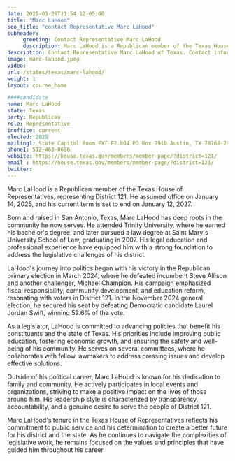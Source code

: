 ```yaml
---
date: 2025-03-28T11:54:12-05:00
title: "Marc LaHood"
seo_title: "contact Representative Marc LaHood"
subheader:
     greeting: Contact Representative Marc LaHood
     description: Marc LaHood is a Republican member of the Texas House of Representatives, representing District 121. He assumed office on January 14, 2025, and his current term is set to end on January 12, 2027.
description: Contact Representative Marc LaHood of Texas. Contact information for Marc LaHood includes email address, phone number, and mailing address.
image: marc-lahood.jpeg
video:
url: /states/texas/marc-lahood/
weight: 1
layout: course_home

####candidate
name: Marc LaHood
state: Texas
party: Republican
role: Representative
inoffice: current
elected: 2025
mailing1: State Capitol Room EXT E2.804 PO Box 2910 Austin, TX 78768-2910
phone1: 512-463-0686
website: https://house.texas.gov/members/member-page/?district=121/
email : https://house.texas.gov/members/member-page/?district=121/
twitter: 
---
```

Marc LaHood is a Republican member of the Texas House of Representatives, representing District 121. He assumed office on January 14, 2025, and his current term is set to end on January 12, 2027.

Born and raised in San Antonio, Texas, Marc LaHood has deep roots in the community he now serves. He attended Trinity University, where he earned his bachelor's degree, and later pursued a law degree at Saint Mary's University School of Law, graduating in 2007. His legal education and professional experience have equipped him with a strong foundation to address the legislative challenges of his district.

LaHood's journey into politics began with his victory in the Republican primary election in March 2024, where he defeated incumbent Steve Allison and another challenger, Michael Champion. His campaign emphasized fiscal responsibility, community development, and education reform, resonating with voters in District 121. In the November 2024 general election, he secured his seat by defeating Democratic candidate Laurel Jordan Swift, winning 52.6% of the vote.

As a legislator, LaHood is committed to advancing policies that benefit his constituents and the state of Texas. His priorities include improving public education, fostering economic growth, and ensuring the safety and well-being of his community. He serves on several committees, where he collaborates with fellow lawmakers to address pressing issues and develop effective solutions.

Outside of his political career, Marc LaHood is known for his dedication to family and community. He actively participates in local events and organizations, striving to make a positive impact on the lives of those around him. His leadership style is characterized by transparency, accountability, and a genuine desire to serve the people of District 121.

Marc LaHood's tenure in the Texas House of Representatives reflects his commitment to public service and his determination to create a better future for his district and the state. As he continues to navigate the complexities of legislative work, he remains focused on the values and principles that have guided him throughout his career.
